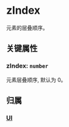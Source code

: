 # zIndex

元素的层叠顺序。

## 关键属性

### zIndex: `number`

元素层叠顺序, 默认为 0。

## 归属

### [UI](/reference/display/UI.md#基础属性)
